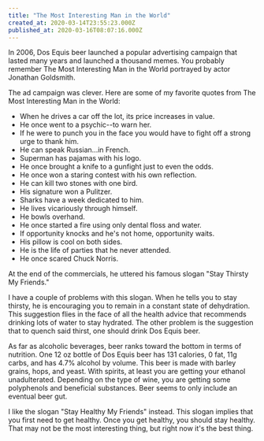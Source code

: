 ```yaml
---
title: "The Most Interesting Man in the World"
created_at: 2020-03-14T23:55:23.000Z
published_at: 2020-03-16T08:07:16.000Z
---
```

In 2006, Dos Equis beer launched a popular advertising campaign that lasted many years and launched a thousand memes. You probably remember The Most Interesting Man in the World portrayed by actor Jonathan Goldsmith. 

The ad campaign was clever. Here are some of my favorite quotes from The Most Interesting Man in the World:

*   When he drives a car off the lot, its price increases in value.
*   He once went to a psychic--to warn her.
*   If he were to punch you in the face you would have to fight off a strong urge to thank him.
*   He can speak Russian...in French.
*   Superman has pajamas with his logo.
*   He once brought a knife to a gunfight just to even the odds.
*   He once won a staring contest with his own reflection.
*   He can kill two stones with one bird.
*   His signature won a Pulitzer.
*   Sharks have a week dedicated to him.
*   He lives vicariously through himself.
*   He bowls overhand.
*   He once started a fire using only dental floss and water.
*   If opportunity knocks and he's not home, opportunity waits.
*   His pillow is cool on both sides.
*   He is the life of parties that he never attended.
*   He once scared Chuck Norris.

At the end of the commercials, he uttered his famous slogan "Stay Thirsty My Friends."

I have a couple of problems with this slogan. When he tells you to stay thirsty, he is encouraging you to remain in a constant state of dehydration. This suggestion flies in the face of all the health advice that recommends drinking lots of water to stay hydrated. The other problem is the suggestion that to quench said thirst, one should drink Dos Equis beer. 

As far as alcoholic beverages, beer ranks toward the bottom in terms of nutrition. One 12 oz bottle of Dos Equis beer has 131 calories, 0 fat, 11g carbs, and has 4.7% alcohol by volume. This beer is made with barley grains, hops, and yeast. With spirits, at least you are getting your ethanol unadulterated. Depending on the type of wine, you are getting some polyphenols and beneficial substances. Beer seems to only include an eventual beer gut.

I like the slogan "Stay Healthy My Friends" instead. This slogan implies that you first need to get healthy. Once you get healthy, you should stay healthy. That may not be the most interesting thing, but right now it's the best thing.
